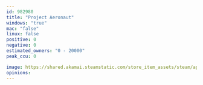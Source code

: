 ```yaml
---
id: 982980
title: "Project Aeronaut"
windows: "true"
mac: "false"
linux: false
positive: 0
negative: 0
estimated_owners: "0 - 20000"
peak_ccu: 0

image: https://shared.akamai.steamstatic.com/store_item_assets/steam/apps/982980/header.jpg?t=1545098310
opinions:
---
```

